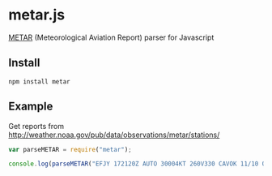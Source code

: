 # metar.js

[METAR](http://en.wikipedia.org/wiki/METAR) (Meteorological Aviation Report) parser for Javascript


## Install

    npm install metar

## Example

Get reports from <http://weather.noaa.gov/pub/data/observations/metar/stations/>

```javascript
var parseMETAR = require("metar");

console.log(parseMETAR("EFJY 172120Z AUTO 30004KT 260V330 CAVOK 11/10 Q1008"));
```

